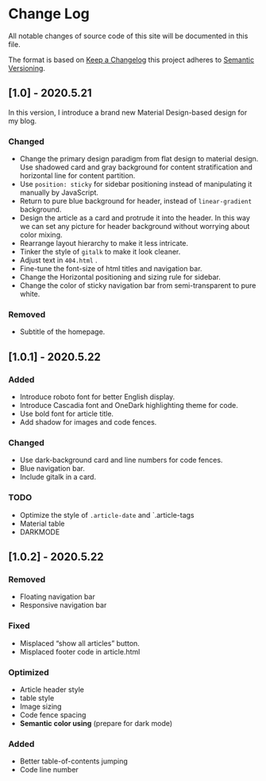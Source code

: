 # Change Log

All notable changes of source code of this site will be documented in this file.

The format is based on [Keep a Changelog](http://keepachangelog.com/en/1.0.0/) this project adheres to [Semantic Versioning](http://semver.org/spec/v2.0.0.html).

## [1.0] - 2020.5.21

In this version, I introduce a brand new Material Design-based design for my blog. 

### Changed

- Change the primary design paradigm from flat design to material design. Use shadowed card and gray background for content stratification and horizontal line for content partition. 
- Use  `position: sticky`  for sidebar positioning instead of manipulating it manually by JavaScript. 
- Return to pure blue background for header, instead of `linear-gradient` background. 
- Design the article as a card and protrude it into the header. In this way we can set any picture for header background without worrying about color mixing. 
- Rearrange layout hierarchy to make it less intricate. 
- Tinker the style of `gitalk` to make it look cleaner. 
- Adjust text in `404.html` .
- Fine-tune the font-size of html titles and navigation bar. 
- Change the Horizontal positioning and sizing rule for sidebar. 
- Change the color of sticky navigation bar from semi-transparent to pure white. 

### Removed

- Subtitle of the homepage. 

## [1.0.1] - 2020.5.22

### Added

- Introduce roboto font for better English display. 
- Introduce Cascadia font and OneDark highlighting theme for code. 
- Use bold font for article title. 
- Add shadow for images and code fences. 

### Changed

- Use dark-background card and line numbers for code fences. 
- Blue navigation bar. 
- Include gitalk in a card. 

### TODO

- Optimize the style of `.article-date` and `.article-tags
- Material table
- DARKMODE

## [1.0.2] - 2020.5.22

### Removed

- Floating navigation bar
- Responsive navigation bar

### Fixed

- Misplaced “show all articles” button. 
- Misplaced footer code in article.html

### Optimized

- Article header style
- table style
- Image sizing
- Code fence spacing
- **Semantic color using** (prepare for dark mode)

### Added

- Better table-of-contents jumping
- Code line number